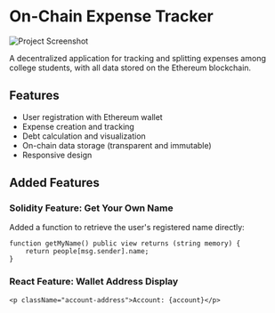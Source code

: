# On-Chain Expense Tracker

![Project Screenshot](https://github.com/user-attachments/assets/0f3ac12f-b404-461f-8858-0b76e263d2cd)


A decentralized application for tracking and splitting expenses among college students, with all data stored on the Ethereum blockchain.

## Features

- User registration with Ethereum wallet
- Expense creation and tracking
- Debt calculation and visualization
- On-chain data storage (transparent and immutable)
- Responsive design

## Added Features

### Solidity Feature: Get Your Own Name
Added a function to retrieve the user's registered name directly:
```solidity
function getMyName() public view returns (string memory) {
    return people[msg.sender].name;
}
```
### React Feature: Wallet Address Display
```react
<p className="account-address">Account: {account}</p>
```
